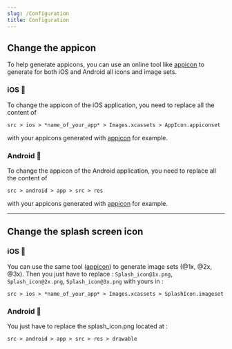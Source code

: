 ```yaml
---
slug: /Configuration
title: Configuration
---
```


## Change the appicon
To help generate appicons, you can use an online tool like [appicon](https://appicon.co/) to generate for both iOS and Android all icons and image sets.

### iOS 🍎
To change the appicon of the iOS application, you need to replace all the content of 
```
src > ios > *name_of_your_app* > Images.xcassets > AppIcon.appiconset
```
with your appicons generated with [appicon](https://appicon.co/) for example.

### Android 🤖
To change the appicon of the Android application, you need to replace all the content of 
```
src > android > app > src > res
```
with your appicons generated with [appicon](https://appicon.co/) for example.

--- 

## Change the splash screen icon

### iOS 🍎
You can use the same tool ([appicon](https://appicon.co/)) to generate image sets (@1x, @2x, @3x). 
Then you just have to replace : `Splash_icon@1x.png`, `Splash_icon@2x.png`, `Splash_icon@3x.png` with yours in :
```
src > ios > *name_of_your_app* > Images.xcassets > SplashIcon.imageset
```

### Android 🤖
You just have to replace the splash_icon.png located at : 
```
src > android > app > src > res > drawable
```
